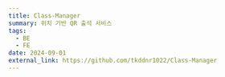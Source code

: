 ```yaml
---
title: Class-Manager
summary: 위치 기반 QR 출석 서비스
tags:
  - BE
  - FE
date: 2024-09-01
external_link: https://github.com/tkddnr1022/Class-Manager
---
```

